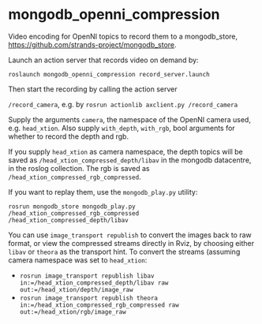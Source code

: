 mongodb_openni_compression
==========================

Video encoding for OpenNI topics to record them to a mongodb_store, https://github.com/strands-project/mongodb_store.

Launch an action server that records video on demand by:

`roslaunch mongodb_openni_compression record_server.launch`

Then start the recording by calling the action server

`/record_camera`, e.g. by `rosrun actionlib axclient.py /record_camera`

Supply the arguments `camera`, the namespace of the OpenNI camera used, e.g. `head_xtion`. Also supply `with_depth`, `with_rgb`,
bool arguments for whether to record the depth and rgb.

If you supply `head_xtion` as camera namespace, the depth topics will be saved as `/head_xtion_compressed_depth/libav`
in the mongodb datacentre, in the roslog collection. The rgb is saved as `/head_xtion_compressed_rgb_compressed`.

If you want to replay them, use the `mongodb_play.py` utility:

`rosrun mongodb_store mongodb_play.py /head_xtion_compressed_rgb_compressed /head_xtion_compressed_depth/libav`

You can use `image_transport republish` to convert the images back to raw format, or view the compressed
streams directly in Rviz, by choosing either `libav` or `theora` as the transport hint.
To convert the streams (assuming camera namespace was set to `head_xtion`:

* `rosrun image_transport republish libav in:=/head_xtion_compressed_depth/libav raw out:=/head_xtion/depth/image_raw`
* `rosrun image_transport republish theora in:=/head_xtion_compressed_rgb_compressed raw out:=/head_xtion/rgb/image_raw`
